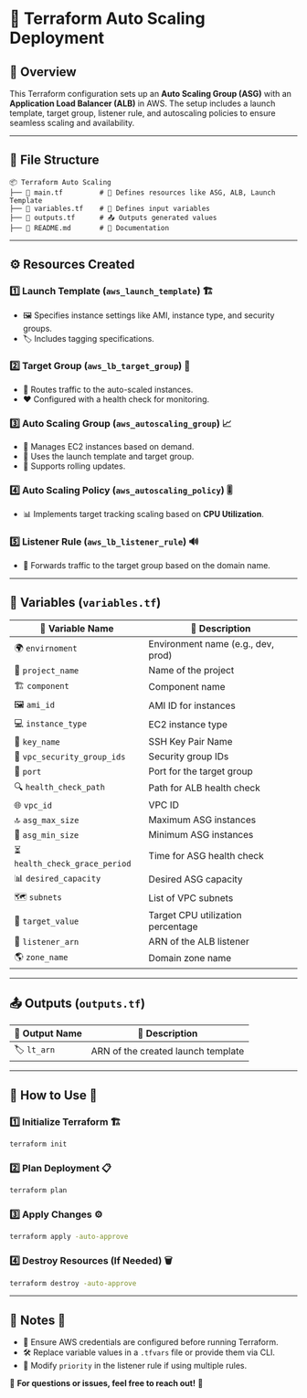 # 🚀 Terraform Auto Scaling Deployment

## 📌 Overview
This Terraform configuration sets up an **Auto Scaling Group (ASG)** with an **Application Load Balancer (ALB)** in AWS. The setup includes a launch template, target group, listener rule, and autoscaling policies to ensure seamless scaling and availability.

---

## 📂 File Structure

```
📦 Terraform Auto Scaling
├── 📄 main.tf         # 📜 Defines resources like ASG, ALB, Launch Template
├── 📄 variables.tf    # 📌 Defines input variables
├── 📄 outputs.tf      # 📤 Outputs generated values
├── 📄 README.md       # 📖 Documentation
```

---

## ⚙️ Resources Created

### 1️⃣ **Launch Template (`aws_launch_template`)** 🏗️
- 🖼️ Specifies instance settings like AMI, instance type, and security groups.
- 🏷️ Includes tagging specifications.

### 2️⃣ **Target Group (`aws_lb_target_group`)** 🎯
- 🔄 Routes traffic to the auto-scaled instances.
- ❤️ Configured with a health check for monitoring.

### 3️⃣ **Auto Scaling Group (`aws_autoscaling_group`)** 📈
- 🚀 Manages EC2 instances based on demand.
- 📌 Uses the launch template and target group.
- 🔄 Supports rolling updates.

### 4️⃣ **Auto Scaling Policy (`aws_autoscaling_policy`)** 🎚️
- 📊 Implements target tracking scaling based on **CPU Utilization**.

### 5️⃣ **Listener Rule (`aws_lb_listener_rule`)** 🔊
- 📡 Forwards traffic to the target group based on the domain name.

---

## 📌 Variables (`variables.tf`)
| 🔢 **Variable Name**          | 📝 **Description**                         |
|-----------------------------|--------------------------------------|
| 🌍 `envirnoment`              | Environment name (e.g., dev, prod)  |
| 📂 `project_name`             | Name of the project                 |
| 🏗️ `component`                | Component name                      |
| 🖼️ `ami_id`                   | AMI ID for instances                |
| 💻 `instance_type`            | EC2 instance type                    |
| 🔑 `key_name`                 | SSH Key Pair Name                   |
| 🔐 `vpc_security_group_ids`   | Security group IDs                   |
| 🚪 `port`                     | Port for the target group            |
| 🔍 `health_check_path`        | Path for ALB health check            |
| 🌐 `vpc_id`                   | VPC ID                               |
| 🔝 `asg_max_size`             | Maximum ASG instances                |
| 🔽 `asg_min_size`             | Minimum ASG instances                |
| ⏳ `health_check_grace_period`| Time for ASG health check            |
| 📊 `desired_capacity`         | Desired ASG capacity                 |
| 🗺️ `subnets`                  | List of VPC subnets                  |
| 🎯 `target_value`             | Target CPU utilization percentage    |
| 🔗 `listener_arn`             | ARN of the ALB listener              |
| 🌎 `zone_name`                | Domain zone name                     |

---

## 📤 Outputs (`outputs.tf`)
| 🔢 **Output Name** | 📝 **Description** |
|------------|-------------|
| 🏷️ `lt_arn`   | ARN of the created launch template |

---

## 🔧 How to Use 🚀

### 1️⃣ **Initialize Terraform** 🏗️
```sh
terraform init
```

### 2️⃣ **Plan Deployment** 📋
```sh
terraform plan
```

### 3️⃣ **Apply Changes** ⚙️
```sh
terraform apply -auto-approve
```

### 4️⃣ **Destroy Resources (If Needed)** 🗑️
```sh
terraform destroy -auto-approve
```

---

## 📌 Notes 📝
- 🔐 Ensure AWS credentials are configured before running Terraform.
- 🛠️ Replace variable values in a `.tfvars` file or provide them via CLI.
- 🔄 Modify `priority` in the listener rule if using multiple rules.

📧 **For questions or issues, feel free to reach out!** 🚀

